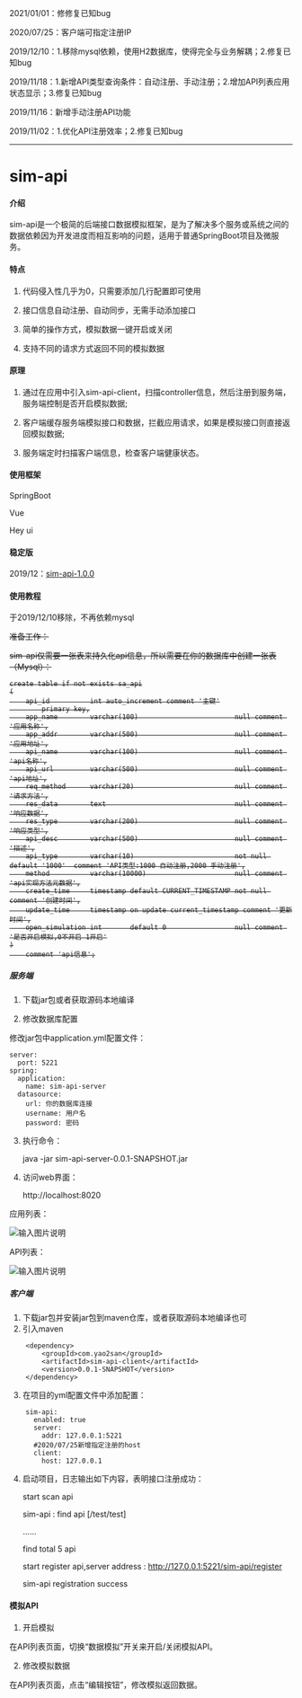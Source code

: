 2021/01/01：修修复已知bug

2020/07/25：客户端可指定注册IP

2019/12/10：1.移除mysql依赖，使用H2数据库，使得完全与业务解耦；2.修复已知bug

2019/11/18：1.新增API类型查询条件：自动注册、手动注册；2.增加API列表应用状态显示；3.修复已知bug

2019/11/16：新增手动注册API功能

2019/11/02：1.优化API注册效率；2.修复已知bug

------

# sim-api
#### 介绍

sim-api是一个极简的后端接口数据模拟框架，是为了解决多个服务或系统之间的数据依赖因为开发进度而相互影响的问题，适用于普通SpringBoot项目及微服务。

#### 特点

1. 代码侵入性几乎为0，只需要添加几行配置即可使用

2. 接口信息自动注册、自动同步，无需手动添加接口

3. 简单的操作方式，模拟数据一键开启或关闭

4. 支持不同的请求方式返回不同的模拟数据

#### 原理

1. 通过在应用中引入sim-api-client，扫描controller信息，然后注册到服务端，服务端控制是否开启模拟数据;

2. 客户端缓存服务端模拟接口和数据，拦截应用请求，如果是模拟接口则直接返回模拟数据;

3. 服务端定时扫描客户端信息，检查客户端健康状态。


#### 使用框架

SpringBoot

Vue

Hey ui

#### 稳定版

2019/12：[sim-api-1.0.0](https://gitee.com/xgpxg/sim-api/tree/release%2Fsim-api-1.0.0/)

#### 使用教程

于2019/12/10移除，不再依赖mysql

<del>

准备工作：

sim-api仅需要一张表来持久化api信息，所以需要在你的数据库中创建一张表（Mysql）：

    create table if not exists sa_api
    (
        api_id          int auto_increment comment '主键'
            primary key,
        app_name        varchar(100)                        null comment '应用名称',
        app_addr        varchar(500)                        null comment '应用地址',
        api_name        varchar(100)                        null comment 'api名称',
        api_url         varchar(500)                        null comment 'api地址',
        req_method      varchar(20)                         null comment '请求方法',
        res_data        text                                null comment '响应数据',
        res_type        varchar(200)                        null comment '响应类型',
        api_desc        varchar(500)                        null comment '描述',
        api_type        varchar(10)                         not null default '1000'  comment 'API类型:1000 自动注册,2000 手动注册',
        method          varchar(10000)                      null comment 'api实现方法元数据',
        create_time     timestamp default CURRENT_TIMESTAMP not null comment '创建时间',
        update_time     timestamp on update current_timestamp comment '更新时间',
        open_simulation int       default 0                 null comment '是否开启模拟,0不开启 1开启'
    )
        comment 'api信息';
</del> 

##### 服务端

1. 下载jar包或者获取源码本地编译

2. 修改数据库配置

修改jar包中application.yml配置文件：

    server:
      port: 5221
    spring:
      application:
        name: sim-api-server
      datasource:
        url: 你的数据库连接
        username: 用户名
        password: 密码

3. 执行命令：

    java -jar sim-api-server-0.0.1-SNAPSHOT.jar
    
4. 访问web界面：

    http://localhost:8020
    
 应用列表：
 
![输入图片说明](https://images.gitee.com/uploads/images/2019/0906/130222_31200206_1537128.png "屏幕截图.png")

API列表：

![输入图片说明](https://images.gitee.com/uploads/images/2019/0908/004511_fa43a4e1_1537128.png "屏幕截图.png")

##### 客户端
1. 下载jar包并安装jar包到maven仓库，或者获取源码本地编译也可
2. 引入maven

```
    <dependency>
        <groupId>com.yao2san</groupId>
        <artifactId>sim-api-client</artifactId>
        <version>0.0.1-SNAPSHOT</version>
    </dependency>
```
3. 在项目的yml配置文件中添加配置：

```
    sim-api:
      enabled: true
      server:
        addr: 127.0.0.1:5221
      #2020/07/25新增指定注册的host
      client:
        host: 127.0.0.1
```
        
4. 启动项目，日志输出如下内容，表明接口注册成功：

    start scan api
    
    sim-api : find api [/test/test]
    
    ......
    
    find total 5 api
    
    start register api,server address : http://127.0.0.1:5221/sim-api/register
    
    sim-api registration success

#### 模拟API

1. 开启模拟

在API列表页面，切换“数据模拟”开关来开启/关闭模拟API。

2. 修改模拟数据

在API列表页面，点击“编辑按钮”，修改模拟返回数据。